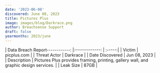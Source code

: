 ```yaml
---
date: '2023-06-08'
discovered: June 08, 2023
title: Pictures Plus
image: images/blog/Darkrace.png
author: Breachsense Support
draft: false
yearmonths: 2023/june
---
```


| Data Breach Report------------:     |:-------------:    | :-----:|
| Victim      | picplus.com      | 
| Threat Actor      | Darkrace      | 
| Date Discovered      | Jun 08, 2023      | 
| Description      | Pictures Plus provides framing, printing, gallery wall, and graphic design services.      | 
| Leak Size      | 87GB      | 

